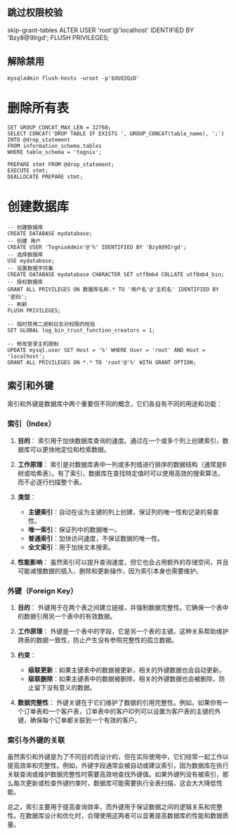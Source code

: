 ## 跳过权限校验
skip-grant-tables
ALTER USER 'root'@'localhost' IDENTIFIED BY 'Bzy8@9Irgd';
 FLUSH PRIVILEGES;

## 解除禁用
`mysqladmin flush-hosts -uroot -p'$OUQ3QzD'`

# 删除所有表
```mysql
SET GROUP_CONCAT_MAX_LEN = 32768;
SELECT CONCAT('DROP TABLE IF EXISTS ', GROUP_CONCAT(table_name), ';') 
INTO @drop_statement 
FROM information_schema.tables 
WHERE table_schema = 'tognix';

PREPARE stmt FROM @drop_statement;
EXECUTE stmt;
DEALLOCATE PREPARE stmt;

```

# 创建数据库
```mysql
-- 创建数据库
CREATE DATABASE mydatabase;
-- 创建 用户
CREATE USER 'TognixAdmin'@'%' IDENTIFIED BY 'Bzy8@9Irgd';
-- 选择数据库
USE mydatabase;
-- 设置数据字符集
CREATE DATABASE mydatabase CHARACTER SET utf8mb4 COLLATE utf8mb4_bin;
-- 授权数据库
GRANT ALL PRIVILEGES ON 数据库名称.* TO '用户名'@'主机名' IDENTIFIED BY '密码';
-- 刷新
FLUSH PRIVILEGES;

-- 临时禁用二进制日志对权限的校验
SET GLOBAL log_bin_trust_function_creators = 1;

-- 修改登录主机限制
UPDATE mysql.user SET Host = '%' WHERE User = 'root' AND Host = 'localhost';
GRANT ALL PRIVILEGES ON *.* TO 'root'@'%' WITH GRANT OPTION;

```
## 索引和外键
  
索引和外键是数据库中两个重要但不同的概念，它们各自有不同的用途和功能：

### 索引（Index）

1. **目的**： 索引用于加快数据库查询的速度。通过在一个或多个列上创建索引，数据库可以更快地定位和检索数据。
    
2. **工作原理**： 索引是对数据库表中一列或多列值进行排序的数据结构（通常是B树或哈希表）。有了索引，数据库在查找特定值时可以使用高效的搜索算法，而不必逐行扫描整个表。
    
3. **类型**：
    
    - **主键索引**：自动在设为主键的列上创建，保证列的唯一性和记录的易查性。
    - **唯一索引**：保证列中的数据唯一。
    - **普通索引**：加快访问速度，不保证数据的唯一性。
    - **全文索引**：用于加快文本搜索。
4. **性能影响**： 虽然索引可以提升查询速度，但它也会占用额外的存储空间，并且可能减慢数据的插入、删除和更新操作，因为索引本身也需要维护。
    

### 外键（Foreign Key）

1. **目的**： 外键用于在两个表之间建立链接，并强制数据完整性。它确保一个表中的数据引用另一个表中的有效数据。
    
2. **工作原理**： 外键是一个表中的字段，它是另一个表的主键。这种关系帮助维护跨表的数据一致性，防止产生没有参照完整性的孤立数据。
    
3. **约束**：
    
    - **级联更新**：如果主键表中的数据被更新，相关的外键数据也会自动更新。
    - **级联删除**：如果主键表中的数据被删除，相关的外键数据也会被删除，防止留下没有意义的数据。
4. **数据完整性**： 外键关键在于它们维护了数据的引用完整性。例如，如果你有一个订单表和一个客户表，订单表中的客户ID列可以设置为客户表的主键的外键，确保每个订单都关联到一个有效的客户。
    

### 索引与外键的关联

虽然索引和外键是为了不同目的而设计的，但在实际使用中，它们经常一起工作以提高效率和完整性。例如，外键字段通常会被自动或建议索引，因为数据库在执行关联查询或维护数据完整性时需要高效地查找外键值。如果外键列没有被索引，那么每次更新或检查外键约束时，数据库可能需要执行全表扫描，这会大大降低性能。

总之，索引主要用于提高查询效率，而外键用于保证数据之间的逻辑关系和完整性。在数据库设计和优化时，合理使用这两者可以显著提高数据库的性能和数据质量。